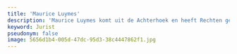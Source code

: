 ```yaml
---
title: 'Maurice Luymes'
description: 'Maurice Luymes komt uit de Achterhoek en heeft Rechten gestudeerd in Nijmegen. Zijn interesse ligt bij filosofie en psychologie: hoe lopen de processen die verborgen zitten achter onze  dagelijkse indrukken.'
keyword: Jurist
pseudonym: false
image: 5656d1b4-005d-47dc-95d3-38c4447862f1.jpg
---
```

